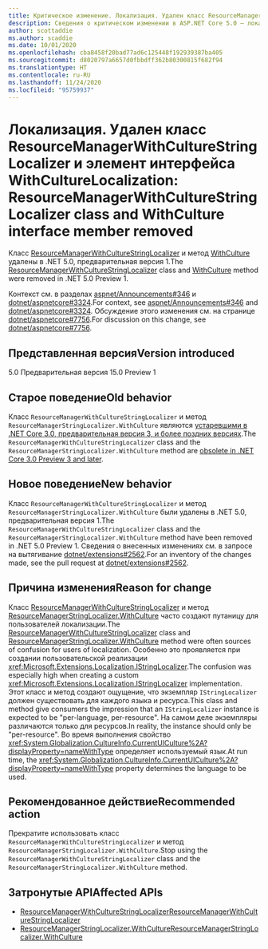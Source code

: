 ```yaml
---
title: Критическое изменение. Локализация. Удален класс ResourceManagerWithCultureStringLocalizer и элемент интерфейса WithCulture
description: Сведения о критическом изменении в ASP.NET Core 5.0 — локализация. Удален класс ResourceManagerWithCultureStringLocalizer и элемент интерфейса WithCulture
author: scottaddie
ms.author: scaddie
ms.date: 10/01/2020
ms.openlocfilehash: cba8458f20bad77ad6c125448f192939387ba405
ms.sourcegitcommit: d8020797a6657d0fbbdff362b80300815f682f94
ms.translationtype: HT
ms.contentlocale: ru-RU
ms.lasthandoff: 11/24/2020
ms.locfileid: "95759937"
---
```

# <a name="localization-resourcemanagerwithculturestringlocalizer-class-and-withculture-interface-member-removed"></a><span data-ttu-id="69412-103">Локализация. Удален класс ResourceManagerWithCultureStringLocalizer и элемент интерфейса WithCulture</span><span class="sxs-lookup"><span data-stu-id="69412-103">Localization: ResourceManagerWithCultureStringLocalizer class and WithCulture interface member removed</span></span>

<span data-ttu-id="69412-104">Класс [ResourceManagerWithCultureStringLocalizer](/dotnet/api/microsoft.extensions.localization.resourcemanagerwithculturestringlocalizer?view=dotnet-plat-ext-3.1) и метод [WithCulture](/dotnet/api/microsoft.extensions.localization.resourcemanagerstringlocalizer.withculture?view=dotnet-plat-ext-3.1) удалены в .NET 5.0, предварительная версия 1.</span><span class="sxs-lookup"><span data-stu-id="69412-104">The [ResourceManagerWithCultureStringLocalizer](/dotnet/api/microsoft.extensions.localization.resourcemanagerwithculturestringlocalizer?view=dotnet-plat-ext-3.1) class and [WithCulture](/dotnet/api/microsoft.extensions.localization.resourcemanagerstringlocalizer.withculture?view=dotnet-plat-ext-3.1) method were removed in .NET 5.0 Preview 1.</span></span>

<span data-ttu-id="69412-105">Контекст см. в разделах [aspnet/Announcements#346](https://github.com/aspnet/Announcements/issues/346) и [dotnet/aspnetcore#3324](https://github.com/dotnet/aspnetcore/issues/3324).</span><span class="sxs-lookup"><span data-stu-id="69412-105">For context, see [aspnet/Announcements#346](https://github.com/aspnet/Announcements/issues/346) and [dotnet/aspnetcore#3324](https://github.com/dotnet/aspnetcore/issues/3324).</span></span> <span data-ttu-id="69412-106">Обсуждение этого изменения см. на странице [dotnet/aspnetcore#7756](https://github.com/dotnet/aspnetcore/issues/7756).</span><span class="sxs-lookup"><span data-stu-id="69412-106">For discussion on this change, see [dotnet/aspnetcore#7756](https://github.com/dotnet/aspnetcore/issues/7756).</span></span>

## <a name="version-introduced"></a><span data-ttu-id="69412-107">Представленная версия</span><span class="sxs-lookup"><span data-stu-id="69412-107">Version introduced</span></span>

<span data-ttu-id="69412-108">5.0 Предварительная версия 1</span><span class="sxs-lookup"><span data-stu-id="69412-108">5.0 Preview 1</span></span>

## <a name="old-behavior"></a><span data-ttu-id="69412-109">Старое поведение</span><span class="sxs-lookup"><span data-stu-id="69412-109">Old behavior</span></span>

<span data-ttu-id="69412-110">Класс `ResourceManagerWithCultureStringLocalizer` и метод `ResourceManagerStringLocalizer.WithCulture` являются [устаревшими в .NET Core 3.0, предварительная версия 3, и более поздних версиях](../../../../core/compatibility/2.2-3.0.md#localization-resourcemanagerwithculturestringlocalizer-and-withculture-marked-obsolete).</span><span class="sxs-lookup"><span data-stu-id="69412-110">The `ResourceManagerWithCultureStringLocalizer` class and the `ResourceManagerStringLocalizer.WithCulture` method are [obsolete in .NET Core 3.0 Preview 3 and later](../../../../core/compatibility/2.2-3.0.md#localization-resourcemanagerwithculturestringlocalizer-and-withculture-marked-obsolete).</span></span>

## <a name="new-behavior"></a><span data-ttu-id="69412-111">Новое поведение</span><span class="sxs-lookup"><span data-stu-id="69412-111">New behavior</span></span>

<span data-ttu-id="69412-112">Класс `ResourceManagerWithCultureStringLocalizer` и метод `ResourceManagerStringLocalizer.WithCulture` были удалены в .NET 5.0, предварительная версия 1.</span><span class="sxs-lookup"><span data-stu-id="69412-112">The `ResourceManagerWithCultureStringLocalizer` class and the `ResourceManagerStringLocalizer.WithCulture` method have been removed in .NET 5.0 Preview 1.</span></span> <span data-ttu-id="69412-113">Сведения о внесенных изменениях см. в запросе на вытягивание [dotnet/extensions#2562](https://github.com/dotnet/extensions/pull/2562/files).</span><span class="sxs-lookup"><span data-stu-id="69412-113">For an inventory of the changes made, see the pull request at [dotnet/extensions#2562](https://github.com/dotnet/extensions/pull/2562/files).</span></span>

## <a name="reason-for-change"></a><span data-ttu-id="69412-114">Причина изменения</span><span class="sxs-lookup"><span data-stu-id="69412-114">Reason for change</span></span>

<span data-ttu-id="69412-115">Класс [ResourceManagerWithCultureStringLocalizer](/dotnet/api/microsoft.extensions.localization.resourcemanagerwithculturestringlocalizer?view=dotnet-plat-ext-3.1) и метод [ResourceManagerStringLocalizer.WithCulture](/dotnet/api/microsoft.extensions.localization.resourcemanagerstringlocalizer.withculture?view=dotnet-plat-ext-3.1) часто создают путаницу для пользователей локализации.</span><span class="sxs-lookup"><span data-stu-id="69412-115">The [ResourceManagerWithCultureStringLocalizer](/dotnet/api/microsoft.extensions.localization.resourcemanagerwithculturestringlocalizer?view=dotnet-plat-ext-3.1) class and [ResourceManagerStringLocalizer.WithCulture](/dotnet/api/microsoft.extensions.localization.resourcemanagerstringlocalizer.withculture?view=dotnet-plat-ext-3.1) method were often sources of confusion for users of localization.</span></span> <span data-ttu-id="69412-116">Особенно это проявляется при создании пользовательской реализации <xref:Microsoft.Extensions.Localization.IStringLocalizer>.</span><span class="sxs-lookup"><span data-stu-id="69412-116">The confusion was especially high when creating a custom <xref:Microsoft.Extensions.Localization.IStringLocalizer> implementation.</span></span> <span data-ttu-id="69412-117">Этот класс и метод создают ощущение, что экземпляр `IStringLocalizer` должен существовать для каждого языка и ресурса.</span><span class="sxs-lookup"><span data-stu-id="69412-117">This class and method give consumers the impression that an `IStringLocalizer` instance is expected to be "per-language, per-resource".</span></span> <span data-ttu-id="69412-118">На самом деле экземпляры различаются только для ресурсов.</span><span class="sxs-lookup"><span data-stu-id="69412-118">In reality, the instance should only be "per-resource".</span></span> <span data-ttu-id="69412-119">Во время выполнения свойство <xref:System.Globalization.CultureInfo.CurrentUICulture%2A?displayProperty=nameWithType> определяет используемый язык.</span><span class="sxs-lookup"><span data-stu-id="69412-119">At run time, the <xref:System.Globalization.CultureInfo.CurrentUICulture%2A?displayProperty=nameWithType> property determines the language to be used.</span></span>

## <a name="recommended-action"></a><span data-ttu-id="69412-120">Рекомендованное действие</span><span class="sxs-lookup"><span data-stu-id="69412-120">Recommended action</span></span>

<span data-ttu-id="69412-121">Прекратите использовать класс `ResourceManagerWithCultureStringLocalizer` и метод `ResourceManagerStringLocalizer.WithCulture`.</span><span class="sxs-lookup"><span data-stu-id="69412-121">Stop using the `ResourceManagerWithCultureStringLocalizer` class and the `ResourceManagerStringLocalizer.WithCulture` method.</span></span>

## <a name="affected-apis"></a><span data-ttu-id="69412-122">Затронутые API</span><span class="sxs-lookup"><span data-stu-id="69412-122">Affected APIs</span></span>

- [<span data-ttu-id="69412-123">ResourceManagerWithCultureStringLocalizer</span><span class="sxs-lookup"><span data-stu-id="69412-123">ResourceManagerWithCultureStringLocalizer</span></span>](/dotnet/api/microsoft.extensions.localization.resourcemanagerwithculturestringlocalizer?view=dotnet-plat-ext-3.1)
- [<span data-ttu-id="69412-124">ResourceManagerStringLocalizer.WithCulture</span><span class="sxs-lookup"><span data-stu-id="69412-124">ResourceManagerStringLocalizer.WithCulture</span></span>](/dotnet/api/microsoft.extensions.localization.resourcemanagerstringlocalizer.withculture?view=dotnet-plat-ext-3.1)

<!--

### Category

ASP.NET Core

### Affected APIs

- `T:Microsoft.Extensions.Localization.ResourceManagerWithCultureStringLocalizer`
- `Overload:Microsoft.Extensions.Localization.ResourceManagerStringLocalizer.WithCulture`

-->
